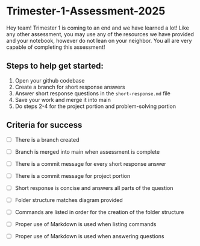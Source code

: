 # Trimester-1-Assessment-2025

Hey team! Trimester 1 is coming to an end and we have learned a lot! Like any other assessment, you may use any of the resources we have provided and your notebook, however do not lean on your neighbor. You all are very capable of completing this assessment! 

## Steps to help get started: 
1. Open your github codebase
2. Create a branch for short response answers
3. Answer short response questions in the `short-response.md` file
4. Save your work and merge it into main
5. Do steps 2-4 for the project portion and problem-solving portion


## Criteria for success
- [ ] There is a branch created
- [ ] Branch is merged into main when assessment is complete
- [ ] There is a commit message for every short response answer
- [ ] There is a commit message for project portion
- [ ] Short response is concise and answers all parts of the question
- [ ] Folder structure matches diagram provided
- [ ] Commands are listed in order for the creation of the folder structure
- [ ] Proper use of Markdown is used when listing commands
- [ ] Proper use of Markdown is used when answering questions



